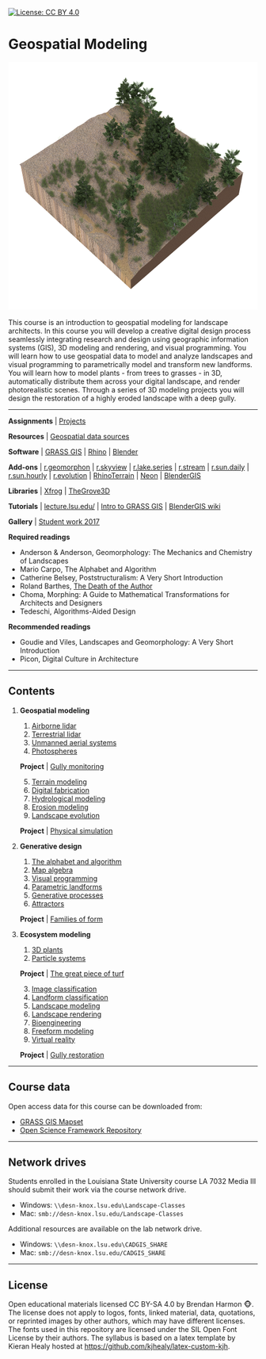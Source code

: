 [![License: CC BY 4.0](https://img.shields.io/badge/License-CC%20BY%204.0-lightgrey.svg)](https://creativecommons.org/licenses/by/4.0/)

# Geospatial Modeling

<p align="center"><img src="images/3d-ecosystems/ncspm_rendering_3.png" height="500"></p>

This course is an introduction to geospatial modeling for landscape architects.
In this course you will develop a creative digital design process
seamlessly integrating research and design
using geographic information systems (GIS),
3D modeling and rendering, and
visual programming.
You will learn how to use geospatial data
to model and analyze landscapes
and visual programming to
parametrically model and transform new landforms.
You will learn how to model plants - from trees to grasses - in 3D,
automatically distribute them across your digital landscape,
and render photorealistic scenes.
Through a series of 3D modeling projects you will
design the restoration of a highly eroded landscape with a deep gully.

---

**Assignments** | [Projects](projects.md)

**Resources** | [Geospatial data sources](geospatial-data-sources.md)

**Software** | [GRASS GIS](https://grass.osgeo.org) |
[Rhino](https://www.rhino3d.com/) |
[Blender](https://www.blender.org/)

**Add-ons** |
[r.geomorphon](https://grass.osgeo.org/grass72/manuals/addons/r.geomorphon.html) |
[r.skyview](https://grass.osgeo.org/grass72/manuals/addons/r.skyview.html) |
[r.lake.series](https://grass.osgeo.org/grass72/manuals/addons/r.lake.series.html) |
[r.stream](https://grasswiki.osgeo.org/wiki/R.stream.*_modules) |
[r.sun.daily](https://grass.osgeo.org/grass72/manuals/addons/r.sun.daily.html) |
[r.sun.hourly](https://grass.osgeo.org/grass72/manuals/addons/r.sun.hourly.html) |
[r.evolution](https://github.com/baharmon/landscape_evolution) |
[RhinoTerrain](http://www.rhinoterrain.com/en/home.html) |
[Neon](http://v5.rhino3d.com/group/neon) |
[BlenderGIS](https://github.com/domlysz/BlenderGIS)

**Libraries** | [Xfrog](http://xfrog.com/) | [TheGrove3D](https://www.thegrove3d.com/)

**Tutorials** |
[lecture.lsu.edu/](https://lecture.lsu.edu/) |
[Intro to GRASS GIS](http://ncsu-geoforall-lab.github.io/grass-intro-workshop/) |
[BlenderGIS wiki](https://github.com/domlysz/BlenderGIS/wiki)

**Gallery** | [Student work 2017](gallery.md#student-work-2017)

**Required readings**
* Anderson & Anderson, Geomorphology: The Mechanics and Chemistry of Landscapes
* Mario Carpo, The Alphabet and Algorithm
* Catherine Belsey, Poststructuralism: A Very Short Introduction
* Roland Barthes, [The Death of the Author](http://artsites.ucsc.edu/faculty/Gustafson/FILM%20162.W10/readings/barthes.death.pdf)
* Choma, Morphing: A Guide to Mathematical Transformations for Architects and Designers
* Tedeschi, Algorithms-Aided Design

**Recommended readings**
* Goudie and Viles, Landscapes and Geomorphology: A Very Short Introduction
* Picon, Digital Culture in Architecture



---
## Contents

1. **Geospatial modeling**
    1. [Airborne lidar](airborne-lidar.md)
    2. [Terrestrial lidar](terrestrial-lidar.md)
    3. [Unmanned aerial systems](unmanned-aerial-systems.md)
    4. [Photospheres](photospheres.md)

    **Project** | [Gully monitoring](projects.md#gully-monitoring)

    5. [Terrain modeling](terrain-modeling.md)
    6. [Digital fabrication](digital-fabrication.md)
    7. [Hydrological modeling](hydrological-modeling.md)
    8. [Erosion modeling](erosion-modeling.md)
    9. [Landscape evolution](landscape-evolution.md)

    **Project** | [Physical simulation](projects.md#physical-simulation)

2. **Generative design**
    1. [The alphabet and algorithm](the-alphabet-and-algorithm.md)
    2. [Map algebra](map-algebra.md)
    3. [Visual programming](visual-programming.md)
    4. [Parametric landforms](parametric-landforms.md)
    5. [Generative processes](generative-processes.md)
    6. [Attractors](attractors.md)

    **Project** | [Families of form](projects.md#families-of-form)

3. **Ecosystem modeling**
    1. [3D plants](3d-plants.md)
    2. [Particle systems](particle-systems.md)

    **Project** | [The great piece of turf](projects.md#the-great-piece-of-turf)

    3. [Image classification](image-classification.md)
    4. [Landform classification](landform-classification.md)
    5. [Landscape modeling](landscape-modeling.md)
    6. [Landscape rendering](landscape-rendering.md)
    7. [Bioengineering](bioengineering.md)
    8. [Freeform modeling](freeform-modeling.md)
    9. [Virtual reality](virtual-reality.md)

    **Project** | [Gully restoration](projects.md#gully-restoration)

---

## Course data
Open access data for this course can be downloaded from:
* [GRASS GIS Mapset](https://github.com/baharmon/landscape_evolution_dataset)
* [Open Science Framework Repository](osf.io/f6egw)

---

## Network drives
Students enrolled in the Louisiana State University course LA 7032 Media III
should submit their work via the course network drive.
* Windows: `\\desn-knox.lsu.edu\Landscape-Classes`
* Mac: `smb://desn-knox.lsu.edu/Landscape-Classes`

Additional resources are available on the lab network drive.
* Windows: `\\desn-knox.lsu.edu\CADGIS_SHARE`
* Mac: `smb://desn-knox.lsu.edu/CADGIS_SHARE`

---

## License
Open educational materials licensed CC BY-SA 4.0
by Brendan Harmon :monkey_face:.
The license does not apply to logos, fonts, linked material, data, quotations,
or reprinted images by other authors, which may have different licenses.
The fonts used in this repository are licensed under the SIL Open Font License
by their authors. The syllabus is based on a latex template by Kieran Healy
hosted at https://github.com/kjhealy/latex-custom-kjh.
